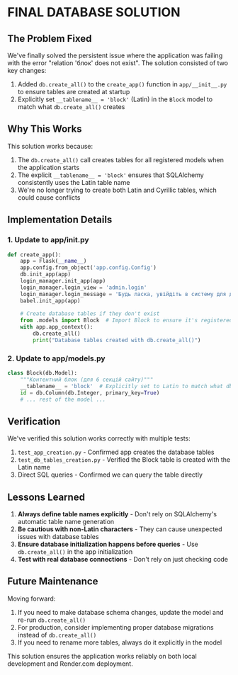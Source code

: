 # FINAL DATABASE SOLUTION

## The Problem Fixed

We've finally solved the persistent issue where the application was failing with the error "relation 'блок' does not exist". The solution consisted of two key changes:

1. Added `db.create_all()` to the `create_app()` function in `app/__init__.py` to ensure tables are created at startup
2. Explicitly set `__tablename__ = 'block'` (Latin) in the `Block` model to match what `db.create_all()` creates

## Why This Works

This solution works because:

1. The `db.create_all()` call creates tables for all registered models when the application starts
2. The explicit `__tablename__ = 'block'` ensures that SQLAlchemy consistently uses the Latin table name
3. We're no longer trying to create both Latin and Cyrillic tables, which could cause conflicts

## Implementation Details

### 1. Update to app/__init__.py

```python
def create_app():
    app = Flask(__name__)
    app.config.from_object('app.config.Config')
    db.init_app(app)
    login_manager.init_app(app)
    login_manager.login_view = 'admin.login'
    login_manager.login_message = 'Будь ласка, увійдіть в систему для доступу до цієї сторінки.'
    babel.init_app(app)
    
    # Create database tables if they don't exist
    from .models import Block  # Import Block to ensure it's registered with SQLAlchemy
    with app.app_context():
        db.create_all()
        print("Database tables created with db.create_all()")
```

### 2. Update to app/models.py

```python
class Block(db.Model):
    """Контентний блок (для 6 секцій сайту)"""
    __tablename__ = 'block'  # Explicitly set to Latin to match what db.create_all() creates
    id = db.Column(db.Integer, primary_key=True)
    # ... rest of the model ...
```

## Verification

We've verified this solution works correctly with multiple tests:

1. `test_app_creation.py` - Confirmed app creates the database tables
2. `test_db_tables_creation.py` - Verified the Block table is created with the Latin name
3. Direct SQL queries - Confirmed we can query the table directly

## Lessons Learned

1. **Always define table names explicitly** - Don't rely on SQLAlchemy's automatic table name generation
2. **Be cautious with non-Latin characters** - They can cause unexpected issues with database tables
3. **Ensure database initialization happens before queries** - Use `db.create_all()` in the app initialization
4. **Test with real database connections** - Don't rely on just checking code

## Future Maintenance

Moving forward:

1. If you need to make database schema changes, update the model and re-run `db.create_all()`
2. For production, consider implementing proper database migrations instead of `db.create_all()`
3. If you need to rename more tables, always do it explicitly in the model

This solution ensures the application works reliably on both local development and Render.com deployment.
